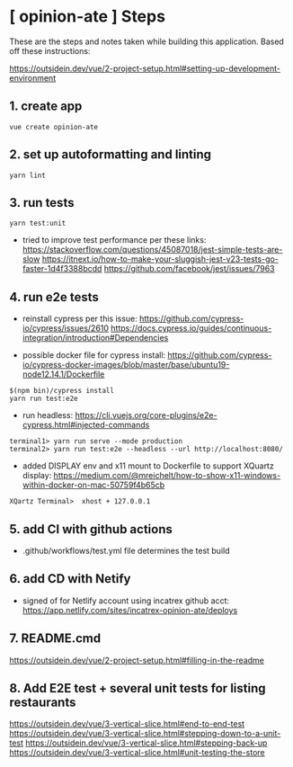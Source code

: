 
[ opinion-ate ] Steps
================================================================================

These are the steps and notes taken while building this application.  Based off these instructions:

https://outsidein.dev/vue/2-project-setup.html#setting-up-development-environment


## 1. create app
```
vue create opinion-ate
```

## 2. set up autoformatting and linting
```
yarn lint
```

## 3. run tests
```
yarn test:unit
```

* tried to improve test performance per these links:
https://stackoverflow.com/questions/45087018/jest-simple-tests-are-slow
https://itnext.io/how-to-make-your-sluggish-jest-v23-tests-go-faster-1d4f3388bcdd
https://github.com/facebook/jest/issues/7963

## 4. run e2e tests

* reinstall cypress per this issue:
https://github.com/cypress-io/cypress/issues/2610
https://docs.cypress.io/guides/continuous-integration/introduction#Dependencies

* possible docker file for cypress install:
https://github.com/cypress-io/cypress-docker-images/blob/master/base/ubuntu19-node12.14.1/Dockerfile

```
$(npm bin)/cypress install
yarn run test:e2e
```

* run headless:
https://cli.vuejs.org/core-plugins/e2e-cypress.html#injected-commands
```
terminal1> yarn run serve --mode production
terminal2> yarn run test:e2e --headless --url http://localhost:8080/ 
```

* added DISPLAY env and x11 mount to Dockerfile to support XQuartz display:
https://medium.com/@mreichelt/how-to-show-x11-windows-within-docker-on-mac-50759f4b65cb

```
XQartz Terminal>  xhost + 127.0.0.1
```

## 5. add CI with github actions

* .github/workflows/test.yml file determines the test build

## 6. add CD with Netify


* signed of for Netlify account using incatrex github acct:
https://app.netlify.com/sites/incatrex-opinion-ate/deploys


## 7. README.cmd
https://outsidein.dev/vue/2-project-setup.html#filling-in-the-readme


## 8. Add E2E test + several unit tests for listing restaurants

https://outsidein.dev/vue/3-vertical-slice.html#end-to-end-test
https://outsidein.dev/vue/3-vertical-slice.html#stepping-down-to-a-unit-test
https://outsidein.dev/vue/3-vertical-slice.html#stepping-back-up
https://outsidein.dev/vue/3-vertical-slice.html#unit-testing-the-store

